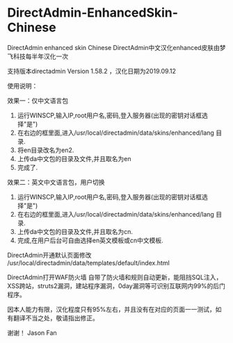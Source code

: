 # DirectAdmin-EnhancedSkin-Chinese
DirectAdmin enhanced skin Chinese
DirectAdmin中文汉化enhanced皮肤由梦飞科技每半年汉化一次

支持版本directadmin Version 1.58.2 ，汉化日期为2019.09.12

使用说明：

效果一：仅中文语言包
1. 运行WINSCP,输入IP,root用户名,密码,登入服务器(出现的密钥对话框选择"是")
2. 在右边的框里面,进入/usr/local/directadmin/data/skins/enhanced/lang 目录.
3. 将en目录改名为en2.
4. 上传da中文包的目录及文件,并且取名为en
5. 完成了.

效果二：英文中文语言包，用户切换
1. 运行WINSCP,输入IP,root用户名,密码,登入服务器(出现的密钥对话框选择"是")
2. 在右边的框里面,进入/usr/local/directadmin/data/skins/enhanced/lang 目录.
3. 上传da中文包的目录及文件,并且取名为cn.
4. 完成,在用户后台可自由选择en英文模板或cn中文模板.

DirectAdmin开通默认页面修改
/usr/local/directadmin/data/templates/default/index.html

DirectAdmin打开WAF防火墙
自带了防火墙和规则自动更新，能阻挡SQL注入，XSS跨站，struts2漏洞，建站程序漏洞，0day漏洞等可识别互联网内99%的后门程序。

因本人能力有限，汉化程度只有95%左右，并且没有在对应的页面一一测试，如有翻译不当之处，敬请指出修正。

谢谢！
Jason Fan
